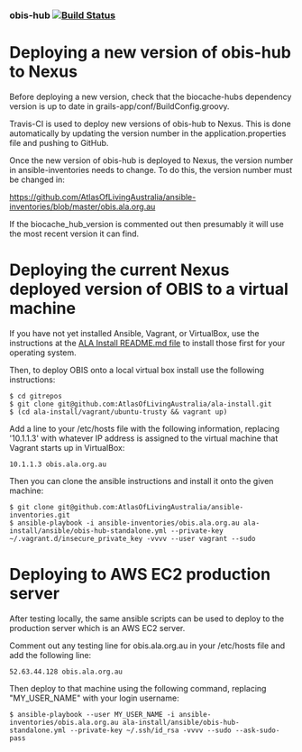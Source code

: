 ### obis-hub   [![Build Status](https://travis-ci.org/AtlasOfLivingAustralia/obis-hub.svg?branch=master)](https://travis-ci.org/AtlasOfLivingAustralia/obis-hub)

Deploying a new version of obis-hub to Nexus
============================================

Before deploying a new version, check that the biocache-hubs dependency version is up to date in grails-app/conf/BuildConfig.groovy.

Travis-CI is used to deploy new versions of obis-hub to Nexus. This is done automatically by updating the version number in the application.properties file and pushing to GitHub.

Once the new version of obis-hub is deployed to Nexus, the version number in ansible-inventories needs to change. To do this, the version number must be changed in: 

https://github.com/AtlasOfLivingAustralia/ansible-inventories/blob/master/obis.ala.org.au

If the biocache_hub_version is commented out then presumably it will use the most recent version it can find.

Deploying the current Nexus deployed version of OBIS to a virtual machine
=========================================================================

If you have not yet installed Ansible, Vagrant, or VirtualBox, use the instructions at the [ALA Install README.md file](https://github.com/AtlasOfLivingAustralia/ala-install/blob/master/README.md) to install those first for your operating system.

Then, to deploy OBIS onto a local virtual box install use the following instructions:

```
$ cd gitrepos
$ git clone git@github.com:AtlasOfLivingAustralia/ala-install.git
$ (cd ala-install/vagrant/ubuntu-trusty && vagrant up)
```

Add a line to your /etc/hosts file with the following information, replacing '10.1.1.3' with whatever IP address is assigned to the virtual machine that Vagrant starts up in VirtualBox:

```
10.1.1.3 obis.ala.org.au
```

Then you can clone the ansible instructions and install it onto the given machine:

```
$ git clone git@github.com:AtlasOfLivingAustralia/ansible-inventories.git
$ ansible-playbook -i ansible-inventories/obis.ala.org.au ala-install/ansible/obis-hub-standalone.yml --private-key ~/.vagrant.d/insecure_private_key -vvvv --user vagrant --sudo
```

Deploying to AWS EC2 production server
======================================

After testing locally, the same ansible scripts can be used to deploy to the production server which is an AWS EC2 server.

Comment out any testing line for obis.ala.org.au in your /etc/hosts file and add the following line:

```
52.63.44.128 obis.ala.org.au
```

Then deploy to that machine using the following command, replacing "MY_USER_NAME" with your login username:

```
$ ansible-playbook --user MY_USER_NAME -i ansible-inventories/obis.ala.org.au ala-install/ansible/obis-hub-standalone.yml --private-key ~/.ssh/id_rsa -vvvv --sudo --ask-sudo-pass
```
